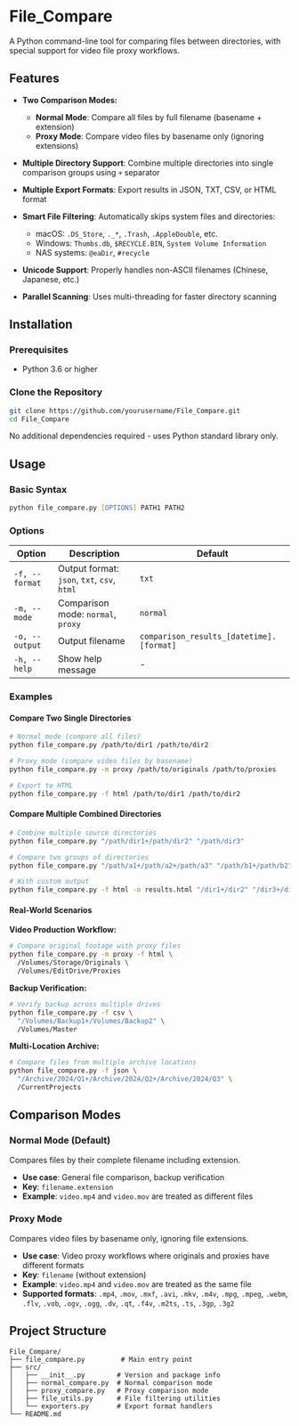 # File_Compare

A Python command-line tool for comparing files between directories, with special support for video file proxy workflows.

## Features

- **Two Comparison Modes:**
  - **Normal Mode**: Compare all files by full filename (basename + extension)
  - **Proxy Mode**: Compare video files by basename only (ignoring extensions)

- **Multiple Directory Support**: Combine multiple directories into single comparison groups using `+` separator

- **Multiple Export Formats**: Export results in JSON, TXT, CSV, or HTML format

- **Smart File Filtering**: Automatically skips system files and directories:
  - macOS: `.DS_Store`, `._*`, `.Trash`, `.AppleDouble`, etc.
  - Windows: `Thumbs.db`, `$RECYCLE.BIN`, `System Volume Information`
  - NAS systems: `@eaDir`, `#recycle`

- **Unicode Support**: Properly handles non-ASCII filenames (Chinese, Japanese, etc.)

- **Parallel Scanning**: Uses multi-threading for faster directory scanning

## Installation

### Prerequisites

- Python 3.6 or higher

### Clone the Repository

```zsh
git clone https://github.com/yourusername/File_Compare.git
cd File_Compare
```

No additional dependencies required - uses Python standard library only.

## Usage

### Basic Syntax

```zsh
python file_compare.py [OPTIONS] PATH1 PATH2
```

### Options

| Option | Description | Default |
|--------|-------------|---------|
| `-f, --format` | Output format: `json`, `txt`, `csv`, `html` | `txt` |
| `-m, --mode` | Comparison mode: `normal`, `proxy` | `normal` |
| `-o, --output` | Output filename | `comparison_results_[datetime].[format]` |
| `-h, --help` | Show help message | - |

### Examples

#### Compare Two Single Directories

```zsh
# Normal mode (compare all files)
python file_compare.py /path/to/dir1 /path/to/dir2

# Proxy mode (compare video files by basename)
python file_compare.py -m proxy /path/to/originals /path/to/proxies

# Export to HTML
python file_compare.py -f html /path/to/dir1 /path/to/dir2
```

#### Compare Multiple Combined Directories

```zsh
# Combine multiple source directories
python file_compare.py "/path/dir1+/path/dir2" "/path/dir3"

# Compare two groups of directories
python file_compare.py "/path/a1+/path/a2+/path/a3" "/path/b1+/path/b2"

# With custom output
python file_compare.py -f html -o results.html "/dir1+/dir2" "/dir3+/dir4"
```

#### Real-World Scenarios

**Video Production Workflow:**
```zsh
# Compare original footage with proxy files
python file_compare.py -m proxy -f html \
  /Volumes/Storage/Originals \
  /Volumes/EditDrive/Proxies
```

**Backup Verification:**
```zsh
# Verify backup across multiple drives
python file_compare.py -f csv \
  "/Volumes/Backup1+/Volumes/Backup2" \
  /Volumes/Master
```

**Multi-Location Archive:**
```zsh
# Compare files from multiple archive locations
python file_compare.py -f json \
  "/Archive/2024/Q1+/Archive/2024/Q2+/Archive/2024/Q3" \
  /CurrentProjects
```

## Comparison Modes

### Normal Mode (Default)

Compares files by their complete filename including extension.

- **Use case**: General file comparison, backup verification
- **Key**: `filename.extension`
- **Example**: `video.mp4` and `video.mov` are treated as different files

### Proxy Mode

Compares video files by basename only, ignoring file extensions.

- **Use case**: Video proxy workflows where originals and proxies have different formats
- **Key**: `filename` (without extension)
- **Example**: `video.mp4` and `video.mov` are treated as the same file
- **Supported formats**: `.mp4`, `.mov`, `.mxf`, `.avi`, `.mkv`, `.m4v`, `.mpg`, `.mpeg`, `.webm`, `.flv`, `.vob`, `.ogv`, `.ogg`, `.dv`, `.qt`, `.f4v`, `.m2ts`, `.ts`, `.3gp`, `.3g2`

## Project Structure

```
File_Compare/
├── file_compare.py         # Main entry point
├── src/
│   ├── __init__.py        # Version and package info
│   ├── normal_compare.py  # Normal comparison mode
│   ├── proxy_compare.py   # Proxy comparison mode
│   ├── file_utils.py      # File filtering utilities
│   └── exporters.py       # Export format handlers
└── README.md
```
